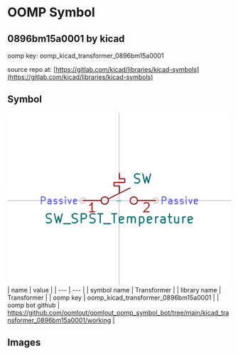 # OOMP Symbol  
## 0896bm15a0001  by kicad  
  
oomp key: oomp_kicad_transformer_0896bm15a0001  
  
source repo at: [https://gitlab.com/kicad/libraries/kicad-symbols](https://gitlab.com/kicad/libraries/kicad-symbols)  
## Symbol  
  
[![working.png](working_600.png)](working.png)  
| name | value | 
| --- | --- | 
| symbol name | Transformer | 
| library name | Transformer | 
| oomp key | oomp_kicad_transformer_0896bm15a0001 | 
| oomp bot github | https://github.com/oomlout/oomlout_oomp_symbol_bot/tree/main/kicad_transformer_0896bm15a0001/working | 
## Images  
